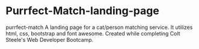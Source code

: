 # Purrfect-Match-landing-page
purrfect-match
A landing page for a cat/person matching service. It utilizes html, css, bootstrap and font awesome. Created while completing Colt Steele's Web Developer Bootcamp.
